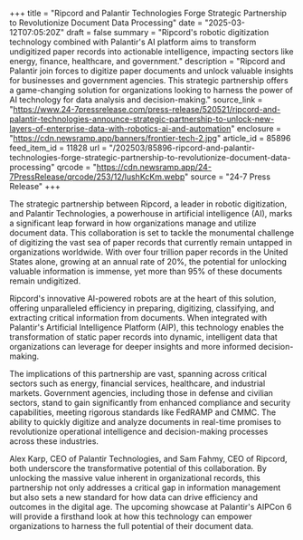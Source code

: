 +++
title = "Ripcord and Palantir Technologies Forge Strategic Partnership to Revolutionize Document Data Processing"
date = "2025-03-12T07:05:20Z"
draft = false
summary = "Ripcord's robotic digitization technology combined with Palantir's AI platform aims to transform undigitized paper records into actionable intelligence, impacting sectors like energy, finance, healthcare, and government."
description = "Ripcord and Palantir join forces to digitize paper documents and unlock valuable insights for businesses and government agencies. This strategic partnership offers a game-changing solution for organizations looking to harness the power of AI technology for data analysis and decision-making."
source_link = "https://www.24-7pressrelease.com/press-release/520521/ripcord-and-palantir-technologies-announce-strategic-partnership-to-unlock-new-layers-of-enterprise-data-with-robotics-ai-and-automation"
enclosure = "https://cdn.newsramp.app/banners/frontier-tech-2.jpg"
article_id = 85896
feed_item_id = 11828
url = "/202503/85896-ripcord-and-palantir-technologies-forge-strategic-partnership-to-revolutionize-document-data-processing"
qrcode = "https://cdn.newsramp.app/24-7PressRelease/qrcode/253/12/lushKcKm.webp"
source = "24-7 Press Release"
+++

<p>The strategic partnership between Ripcord, a leader in robotic digitization, and Palantir Technologies, a powerhouse in artificial intelligence (AI), marks a significant leap forward in how organizations manage and utilize document data. This collaboration is set to tackle the monumental challenge of digitizing the vast sea of paper records that currently remain untapped in organizations worldwide. With over four trillion paper records in the United States alone, growing at an annual rate of 20%, the potential for unlocking valuable information is immense, yet more than 95% of these documents remain undigitized.</p><p>Ripcord's innovative AI-powered robots are at the heart of this solution, offering unparalleled efficiency in preparing, digitizing, classifying, and extracting critical information from documents. When integrated with Palantir's Artificial Intelligence Platform (AIP), this technology enables the transformation of static paper records into dynamic, intelligent data that organizations can leverage for deeper insights and more informed decision-making.</p><p>The implications of this partnership are vast, spanning across critical sectors such as energy, financial services, healthcare, and industrial markets. Government agencies, including those in defense and civilian sectors, stand to gain significantly from enhanced compliance and security capabilities, meeting rigorous standards like FedRAMP and CMMC. The ability to quickly digitize and analyze documents in real-time promises to revolutionize operational intelligence and decision-making processes across these industries.</p><p>Alex Karp, CEO of Palantir Technologies, and Sam Fahmy, CEO of Ripcord, both underscore the transformative potential of this collaboration. By unlocking the massive value inherent in organizational records, this partnership not only addresses a critical gap in information management but also sets a new standard for how data can drive efficiency and outcomes in the digital age. The upcoming showcase at Palantir's AIPCon 6 will provide a firsthand look at how this technology can empower organizations to harness the full potential of their document data.</p>